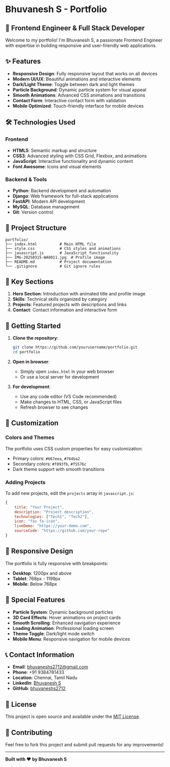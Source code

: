 # Bhuvanesh S - Portfolio

## 🚀 Frontend Engineer & Full Stack Developer

Welcome to my portfolio! I'm Bhuvanesh S, a passionate Frontend Engineer with expertise in building responsive and user-friendly web applications.

## ✨ Features

- **Responsive Design**: Fully responsive layout that works on all devices
- **Modern UI/UX**: Beautiful animations and interactive elements
- **Dark/Light Theme**: Toggle between dark and light themes
- **Particle Background**: Dynamic particle system for visual appeal
- **Smooth Animations**: Advanced CSS animations and transitions
- **Contact Form**: Interactive contact form with validation
- **Mobile Optimized**: Touch-friendly interface for mobile devices

## 🛠️ Technologies Used

### Frontend
- **HTML5**: Semantic markup and structure
- **CSS3**: Advanced styling with CSS Grid, Flexbox, and animations
- **JavaScript**: Interactive functionality and dynamic content
- **Font Awesome**: Icons and visual elements

### Backend & Tools
- **Python**: Backend development and automation
- **Django**: Web framework for full-stack applications
- **FastAPI**: Modern API development
- **MySQL**: Database management
- **Git**: Version control

## 📁 Project Structure

```
portfolio/
├── index.html          # Main HTML file
├── style.css           # CSS styles and animations
├── javascript.js       # JavaScript functionality
├── IMG-20250315-WA0011.jpg  # Profile image
├── README.md           # Project documentation
└── .gitignore          # Git ignore rules
```

## 🎯 Key Sections

1. **Hero Section**: Introduction with animated title and profile image
2. **Skills**: Technical skills organized by category
3. **Projects**: Featured projects with descriptions and links
4. **Contact**: Contact information and interactive form

## 🚀 Getting Started

1. **Clone the repository**:
   ```bash
   git clone https://github.com/yourusername/portfolio.git
   cd portfolio
   ```

2. **Open in browser**:
   - Simply open `index.html` in your web browser
   - Or use a local server for development

3. **For development**:
   - Use any code editor (VS Code recommended)
   - Make changes to HTML, CSS, or JavaScript files
   - Refresh browser to see changes

## 🎨 Customization

### Colors and Themes
The portfolio uses CSS custom properties for easy customization:
- Primary colors: `#667eea`, `#764ba2`
- Secondary colors: `#f093fb`, `#f5576c`
- Dark theme support with smooth transitions

### Adding Projects
To add new projects, edit the `projects` array in `javascript.js`:
```javascript
{
    title: "Your Project",
    description: "Project description",
    technologies: ["Tech1", "Tech2"],
    icon: "fas fa-icon",
    liveDemo: "https://your-demo.com",
    sourceCode: "https://github.com/your-repo"
}
```

## 📱 Responsive Design

The portfolio is fully responsive with breakpoints:
- **Desktop**: 1200px and above
- **Tablet**: 768px - 1199px
- **Mobile**: Below 768px

## 🌟 Special Features

- **Particle System**: Dynamic background particles
- **3D Card Effects**: Hover animations on project cards
- **Smooth Scrolling**: Enhanced navigation experience
- **Loading Animation**: Professional loading screen
- **Theme Toggle**: Dark/light mode switch
- **Mobile Menu**: Responsive navigation for mobile devices

## 📞 Contact Information

- **Email**: bhuvaneshs2712@gmail.com
- **Phone**: +91 9384781433
- **Location**: Chennai, Tamil Nadu
- **LinkedIn**: [Bhuvanesh S](https://linkedin.com/in/-bhuvanesh-s20)
- **GitHub**: [bhuvaneshs2712](https://github.com/bhuvaneshs2712)

## 📄 License

This project is open source and available under the [MIT License](LICENSE).

## 🤝 Contributing

Feel free to fork this project and submit pull requests for any improvements!

---

**Built with ❤️ by Bhuvanesh S**
